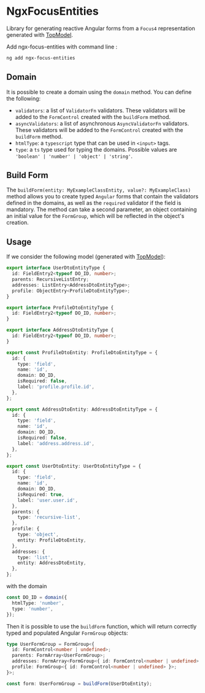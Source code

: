 # NgxFocusEntities

Library for generating reactive Angular forms from a `Focus4` representation generated with [TopModel](https://github.com/klee-contrib/topmodel).

Add ngx-focus-entities with command line :

```bash
ng add ngx-focus-entities
```

## Domain

It is possible to create a domain using the `domain` method. You can define the following:

- `validators`: a list of `ValidatorFn` validators. These validators will be added to the `FormControl` created with the `buildForm` method.
- `asyncValidators`: a list of asynchronous `AsyncValidatorFn` validators. These validators will be added to the `FormControl` created with the `buildForm` method.
- `htmlType`: a `typescript` type that can be used in `<input>` tags.
- `type`: a `ts` type used for typing the domains. Possible values are `'boolean' | 'number' | 'object' | 'string'`.

## Build Form

The `buildForm(entity: MyExampleClassEntity, value?: MyExampleClass)` method allows you to create typed `Angular` forms that contain the validators defined in the domains, as well as the `required` validator if the field is mandatory. The method can take a second parameter, an object containing an initial value for the `FormGroup`, which will be reflected in the object's creation.

## Usage

If we consider the following model (generated with [TopModel](https://github.com/klee-contrib/topmodel)):

```ts
export interface UserDtoEntityType {
  id: FieldEntry2<typeof DO_ID, number>;
  parents: RecursiveListEntry;
  addresses: ListEntry<AddressDtoEntityType>;
  profile: ObjectEntry<ProfileDtoEntityType>;
}

export interface ProfileDtoEntityType {
  id: FieldEntry2<typeof DO_ID, number>;
}

export interface AddressDtoEntityType {
  id: FieldEntry2<typeof DO_ID, number>;
}

export const ProfileDtoEntity: ProfileDtoEntityType = {
  id: {
    type: 'field',
    name: 'id',
    domain: DO_ID,
    isRequired: false,
    label: 'profile.profile.id',
  },
};

export const AddressDtoEntity: AddressDtoEntityType = {
  id: {
    type: 'field',
    name: 'id',
    domain: DO_ID,
    isRequired: false,
    label: 'address.address.id',
  },
};

export const UserDtoEntity: UserDtoEntityType = {
  id: {
    type: 'field',
    name: 'id',
    domain: DO_ID,
    isRequired: true,
    label: 'user.user.id',
  },
  parents: {
    type: 'recursive-list',
  },
  profile: {
    type: 'object',
    entity: ProfileDtoEntity,
  },
  addresses: {
    type: 'list',
    entity: AddressDtoEntity,
  },
};
```

with the domain

```ts
const DO_ID = domain({
  htmlType: 'number',
  type: 'number',
});
```

Then it is possible to use the `buildForm` function, which will return correctly typed and populated Angular `FormGroup` objects:

```ts
type UserFormGroup = FormGroup<{
  id: FormControl<number | undefined>;
  parents: FormArray<UserFormGroup>;
  addresses: FormArray<FormGroup<{ id: FormControl<number | undefined> }>>;
  profile: FormGroup<{ id: FormControl<number | undefined> }>;
}>;

const form: UserFormGroup = buildForm(UserDtoEntity);
```
